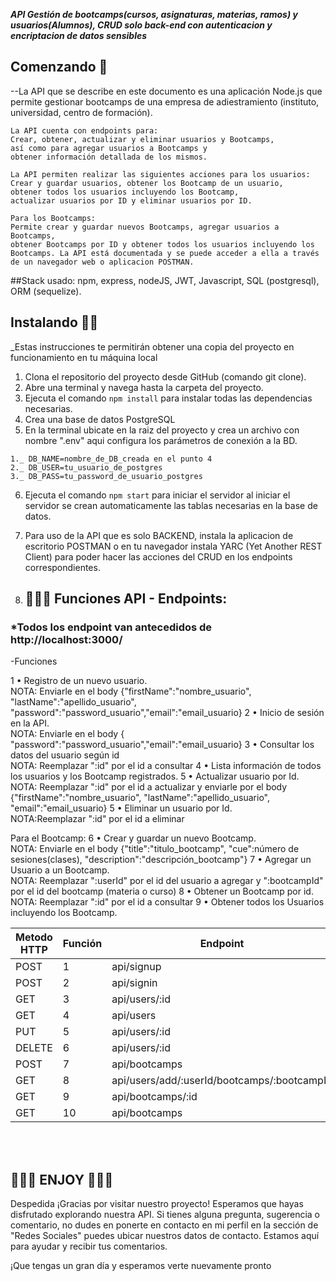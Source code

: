 ***API Gestión de bootcamps(cursos, asignaturas, materias, ramos) y usuarios(Alumnos), CRUD solo back-end con autenticacion y encriptacion de datos sensibles***

## Comenzando 🚀
--La API que se describe en este documento es una aplicación Node.js que permite gestionar bootcamps de una empresa de adiestramiento (instituto, universidad, centro de formación). 

    La API cuenta con endpoints para: 
    Crear, obtener, actualizar y eliminar usuarios y Bootcamps, 
    así como para agregar usuarios a Bootcamps y 
    obtener información detallada de los mismos. 
    
    La API permiten realizar las siguientes acciones para los usuarios: 
    Crear y guardar usuarios, obtener los Bootcamp de un usuario, 
    obtener todos los usuarios incluyendo los Bootcamp, 
    actualizar usuarios por ID y eliminar usuarios por ID. 
    
    Para los Bootcamps: 
    Permite crear y guardar nuevos Bootcamps, agregar usuarios a Bootcamps, 
    obtener Bootcamps por ID y obtener todos los usuarios incluyendo los Bootcamps. La API está documentada y se puede acceder a ella a través de un navegador web o aplicacion POSTMAN.

##Stack usado: npm, express, nodeJS, JWT, Javascript, SQL (postgresql), ORM (sequelize).

## Instalando 🚀🚀
_Estas instrucciones te permitirán obtener una copia del proyecto en funcionamiento en tu máquina local 


1. Clona el repositorio del proyecto desde GitHub (comando git clone).
2. Abre una terminal y navega hasta la carpeta del proyecto.
3. Ejecuta el comando `npm install` para instalar todas las dependencias necesarias.
4. Crea una base de datos PostgreSQL
5. En la terminal ubicate en la raiz del proyecto y crea un archivo con nombre ".env" aqui configura los parámetros de conexión a la BD.
```
1._ DB_NAME=nombre_de_DB_creada en el punto 4
2._ DB_USER=tu_usuario_de_postgres
3._ DB_PASS=tu_password_de_usuario_postgres
```
6. Ejecuta el comando `npm start` para iniciar el servidor al iniciar el servidor se crean automaticamente las tablas necesarias en la base de datos.
7. Para uso de la API que es solo BACKEND, instala la aplicacion de escritorio POSTMAN o en tu navegador instala YARC (Yet Another REST Client) para poder hacer las acciones del CRUD en los endpoints correspondientes.



7. ##  🚀🚀🚀 Funciones API - Endpoints:

### *Todos los endpoint van antecedidos de http://localhost:3000/

-Funciones 

1 • Registro de un nuevo usuario.<br>                            NOTA: Enviarle en el body {"firstName":"nombre_usuario", "lastName":"apellido_usuario", "password":"password_usuario","email":"email_usuario}
2 • Inicio de sesión en la API.<br>                 NOTA: Enviarle en el body { "password":"password_usuario","email":"email_usuario}
3 • Consultar los datos del usuario según id<br>     NOTA: Reemplazar ":id" por el id a consultar
4 • Lista información de todos los usuarios y los Bootcamp
registrados.
5 • Actualizar usuario por Id.<br>                           NOTA: Reemplazar ":id" por el id a actualizar y enviarle por el body {"firstName":"nombre_usuario", "lastName":"apellido_usuario", "email":"email_usuario}
5 • Eliminar un usuario por Id.<br>                          NOTA:Reemplazar ":id" por el id a eliminar

Para el Bootcamp:
6 • Crear y guardar un nuevo Bootcamp.<br>                  NOTA: Enviarle en el body {"title":"titulo_bootcamp", "cue":número de sesiones(clases), "description":"descripción_bootcamp"}
7 • Agregar un Usuario a un Bootcamp.<br>                   NOTA: Reemplazar ":userId" por el id del usuario a agregar y ":bootcampId" por el id del bootcamp (materia o curso)
8 • Obtener un Bootcamp por id.<br>                         NOTA: Reemplazar ":id" por el id a consultar
9 • Obtener todos los Usuarios incluyendo los Bootcamp. 

| Metodo HTTP | Función |                 Endpoint                      |
| ------------ | ------------ | ------------ | 
|    POST     |    1    |  api/signup                                   |
|    POST     |    2    |  api/signin                                   | 
|    GET      |    3    |  api/users/:id                                | 
|    GET      |    4    |  api/users                                    | 
|    PUT      |    5    |  api/users/:id                                 | /*Quede aqui*/
|    DELETE   |    6    |  api/users/:id                                |
|    POST     |    7    |  api/bootcamps                                |
|    GET      |    8    |  api/users/add/:userId/bootcamps/:bootcampId  |
|    GET      |    9    |  api/bootcamps/:id                            | 
|    GET      |    10    |  api/bootcamps                                | 
<br><br>

##  🚀🚀🚀 ENJOY 🚀🚀🚀

Despedida
¡Gracias por visitar nuestro proyecto! Esperamos que hayas disfrutado explorando nuestra API. Si tienes alguna pregunta, sugerencia o comentario, no dudes en ponerte en contacto en mi perfil en la sección de "Redes Sociales" puedes ubicar nuestros datos de contacto. Estamos aquí para ayudar y recibir tus comentarios.

¡Que tengas un gran día y esperamos verte nuevamente pronto

